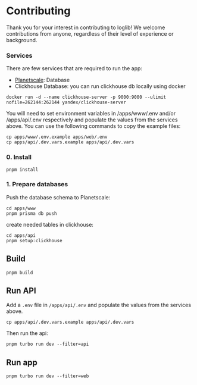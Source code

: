 # Contributing

Thank you for your interest in contributing to loglib! We welcome contributions from anyone, regardless of their level of experience or background.

### Services

There are few services that are required to run the app:

- [Planetscale](https://planetscale.com?ref=loglib): Database
- Clickhouse Database: you can run clickhouse db locally using docker
  
```sh-session
docker run -d --name clickhouse-server -p 9000:9000 --ulimit nofile=262144:262144 yandex/clickhouse-server
```

You will need to set environment variables in /apps/www/.env and/or /apps/api/.env respectively and populate the values from the services above. You can use the following commands to copy the example files:

```sh-session
cp apps/www/.env.example apps/web/.env
cp apps/api/.dev.vars.example apps/api/.dev.vars
```

### 0. Install

```sh-session
pnpm install
```

### 1. Prepare databases

Push the database schema to Planetscale:

```sh-session
cd apps/www
pnpm prisma db push
```

create needed tables in clickhouse:

```sh-session
cd apps/api
pnpm setup:clickhouse
```

## Build

```sh-session
pnpm build
```

## Run API

Add a `.env` file in `/apps/api/.env` and populate the values from the services above.

```sh-session
cp apps/api/.dev.vars.example apps/api/.dev.vars
```

Then run the api:

```sh-session
pnpm turbo run dev --filter=api
```

## Run app

```sh-session
pnpm turbo run dev --filter=web
```
